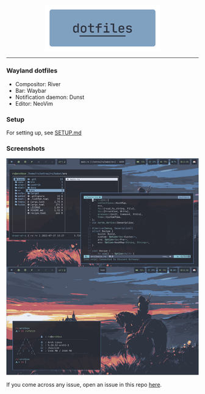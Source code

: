 <p align=center>
  <img src="./.assets/dotfiles.png" alt=dotfiles width=60%>
</p>
<hr />

### Wayland dotfiles

-   Compositor: River
-   Bar: Waybar
-   Notification daemon: Dunst
-   Editor: NeoVim

### Setup

For setting up, see [SETUP.md](./.assets/SETUP.md)

### Screenshots

![Alt](./.assets/screenshots/ss1.png)

If you come across any issue, open an issue in this repo [here](https://github.com/rv178/.dotfiles/issues/new).
